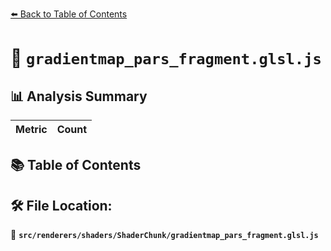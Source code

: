 [⬅️ Back to Table of Contents](../../../../index.md)

# 📄 `gradientmap_pars_fragment.glsl.js`

## 📊 Analysis Summary

| Metric | Count |
|--------|-------|

## 📚 Table of Contents


## 🛠️ File Location:
📂 **`src/renderers/shaders/ShaderChunk/gradientmap_pars_fragment.glsl.js`**